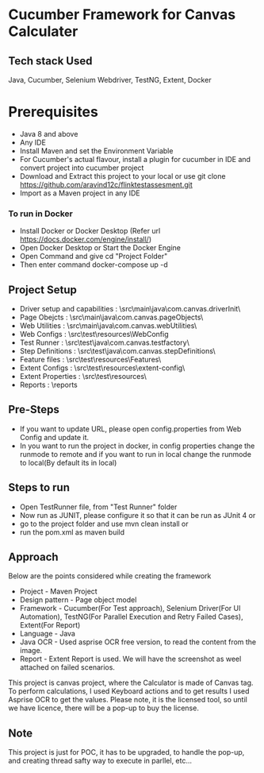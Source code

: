 # Cucumber Framework for Canvas Calculater

## Tech stack Used
Java, Cucumber, Selenium Webdriver, TestNG, Extent, Docker

# Prerequisites 
- Java 8 and above 
- Any IDE 
- Install Maven and set the Environment Variable
- For Cucumber's actual flavour, install a plugin for cucumber in IDE and convert project into cucumber project
- Download and Extract this project to your local or use git clone https://github.com/aravind12c/flinktestassesment.git
- Import as a Maven project in any IDE

### To run in Docker
- Install Docker or Docker Desktop (Refer url https://docs.docker.com/engine/install/)
- Open Docker Desktop or Start the Docker Engine
- Open Command and give cd "Project Folder"
- Then enter command docker-compose up -d
    
## Project Setup 
- Driver setup and capabilities : \src\main\java\com.canvas.driverInit\
- Page Obejcts 					: \src\main\java\com.canvas.pageObjects\
- Web Utilities 				: \src\main\java\com.canvas.webUtilities\
- Web Configs 					: \src\test\resources\WebConfig
- Test Runner  					: \src\test\java\com.canvas.testfactory\
- Step Definitions 				: \src\test\java\com.canvas.stepDefinitions\
- Feature files 				: \src\test\resources\Features\
- Extent Configs				: \src\test\resources\extent-config\
- Extent Properties				: \src\test\resources\
- Reports       				: \reports

## Pre-Steps
- If you want to update URL, please open config.properties from Web Config and update it.
- In you want to run the project in docker, in config properties change the runmode to remote and if you want to run in local change the runmode to local(By default its in local)

## Steps to run
- Open TestRunner file, from "Test Runner" folder
- Now run as JUNIT, please configure it so that it can be run as JUnit 4
or
- go to the project folder and use mvn clean install
or
- run the pom.xml as maven build

## Approach 
Below are the points considered while creating the framework
- Project - Maven Project
- Design pattern - Page object model
- Framework - Cucumber(For Test approach), Selenium Driver(For UI Automation), TestNG(For Parallel Execution and Retry Failed Cases), Extent(For Report)
- Language - Java
- Java OCR - Used asprise OCR free version, to read the content from the image. 
- Report - Extent Report is used. We will have the screenshot as weel attached on failed scenarios.

This project is canvas project, where the Calculator is made of Canvas tag. To perform calculations, I used Keyboard actions and to get results I used Asprise OCR to get the values. Please note, it is the licensed tool, so until we have licence, there will be a pop-up to buy the license. 

## Note 
This project is just for POC, it has to be upgraded, to handle the pop-up, and creating thread safty way to execute in parllel, etc...
